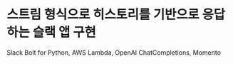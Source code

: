 # 스트림 형식으로 히스토리를 기반으로 응답하는 슬랙 앱 구현
Slack Bolt for Python, AWS Lambda, OpenAI ChatCompletions, Momento
